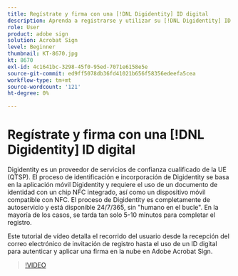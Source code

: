 ```yaml
---
title: Regístrate y firma con una [!DNL Digidentity] ID digital
description: Aprenda a registrarse y utilizar su [!DNL Digidentity] ID digital con Acrobat Sign
role: User
product: adobe sign
solution: Acrobat Sign
level: Beginner
thumbnail: KT-8670.jpg
kt: 8670
exl-id: 4c1641bc-3298-45f0-95ed-7071e6158e5e
source-git-commit: ed9ff5078db36fd41021b656f58356edeefa5cea
workflow-type: tm+mt
source-wordcount: '121'
ht-degree: 0%

---
```


# Regístrate y firma con una [!DNL Digidentity] ID digital

Digidentity es un proveedor de servicios de confianza cualificado de la UE (QTSP). El proceso de identificación e incorporación de Digidentity se basa en la aplicación móvil Digidentity y requiere el uso de un documento de identidad con un chip NFC integrado, así como un dispositivo móvil compatible con NFC. El proceso de Digidentity es completamente de autoservicio y está disponible 24/7/365, sin &quot;humano en el bucle&quot;. En la mayoría de los casos, se tarda tan solo 5-10 minutos para completar el registro.

Este tutorial de vídeo detalla el recorrido del usuario desde la recepción del correo electrónico de invitación de registro hasta el uso de un ID digital para autenticar y aplicar una firma en la nube en Adobe Acrobat Sign.

>[!VIDEO](https://video.tv.adobe.com/v/336991?hidetitle=true)
